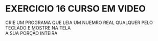 # EXERCICIO 16 CURSO EM VIDEO

CRIE UM PROGRAMA QUE LEIA UM NUEMRO REAL QUALQUER PELO TECLADO E MOSTRE NA TELA\
A SUA PORÇÃO INTEIRA
